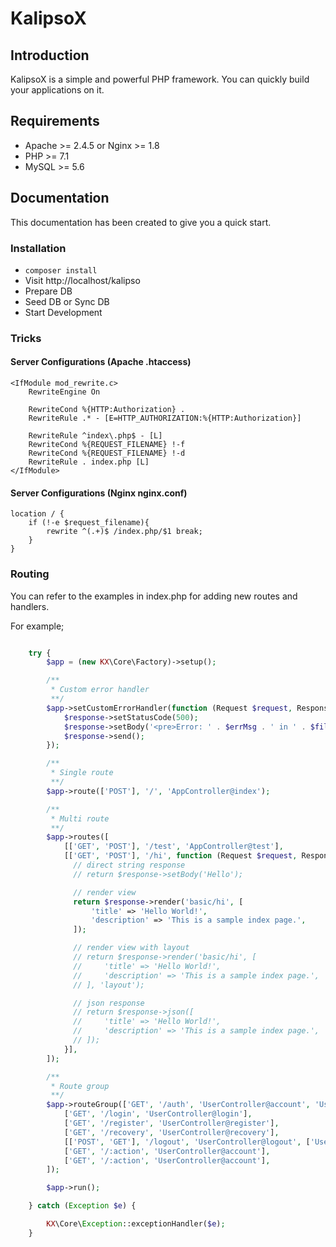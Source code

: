# KalipsoX

## Introduction

KalipsoX is a simple and powerful PHP framework. You can quickly build your applications on it.

## Requirements

- Apache >= 2.4.5 or Nginx >= 1.8
- PHP >= 7.1
- MySQL >= 5.6

## Documentation

This documentation has been created to give you a quick start.

### Installation

- `composer install`
- Visit http://localhost/kalipso
- Prepare DB
- Seed DB or Sync DB
- Start Development

### Tricks

#### Server Configurations (Apache .htaccess)

```htaccess
<IfModule mod_rewrite.c>
    RewriteEngine On

    RewriteCond %{HTTP:Authorization} .
    RewriteRule .* - [E=HTTP_AUTHORIZATION:%{HTTP:Authorization}]

    RewriteRule ^index\.php$ - [L]
    RewriteCond %{REQUEST_FILENAME} !-f
    RewriteCond %{REQUEST_FILENAME} !-d
    RewriteRule . index.php [L]
</IfModule>
```

#### Server Configurations (Nginx nginx.conf)

```nginx_conf
location / {
	if (!-e $request_filename){
		rewrite ^(.+)$ /index.php/$1 break;
	}
}
```

### Routing

You can refer to the examples in index.php for adding new routes and handlers.

For example;

```php

    try {
        $app = (new KX\Core\Factory)->setup();

        /**
         * Custom error handler
         **/
        $app->setCustomErrorHandler(function (Request $request, Response $response, $errNo, string $errMsg, string $file, int $line) {
            $response->setStatusCode(500);
            $response->setBody('<pre>Error: ' . $errMsg . ' in ' . $file . ' on line ' . $line . '</pre>');
            $response->send();
        });

        /**
         * Single route
         **/
        $app->route(['POST'], '/', 'AppController@index');

        /**
         * Multi route
         **/
        $app->routes([
            [['GET', 'POST'], '/test', 'AppController@test'],
            [['GET', 'POST'], '/hi', function (Request $request, Response $response) {
              // direct string response
              // return $response->setBody('Hello');

              // render view
              return $response->render('basic/hi', [
                  'title' => 'Hello World!',
                  'description' => 'This is a sample index page.',
              ]);

              // render view with layout
              // return $response->render('basic/hi', [
              //     'title' => 'Hello World!',
              //     'description' => 'This is a sample index page.',
              // ], 'layout');

              // json response
              // return $response->json([
              //     'title' => 'Hello World!',
              //     'description' => 'This is a sample index page.',
              // ]);
            }],
        ]);

        /**
         * Route group
         **/
        $app->routeGroup(['GET', '/auth', 'UserController@account', 'UserMiddleware@root'], [
            ['GET', '/login', 'UserController@login'],
            ['GET', '/register', 'UserController@register'],
            ['GET', '/recovery', 'UserController@recovery'],
            [['POST', 'GET'], '/logout', 'UserController@logout', ['UserMiddleware@isLogged', 'UserMiddleware@isLoggedAsAdmin']],
            ['GET', '/:action', 'UserController@account'],
            ['GET', '/:action', 'UserController@account'],
        ]);

        $app->run();

    } catch (Exception $e) {

        KX\Core\Exception::exceptionHandler($e);
    }
```
